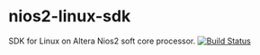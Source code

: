 # nios2-linux-sdk
SDK for Linux on Altera Nios2 soft core processor.
[![Build Status](https://travis-ci.org/brookskd/nios2-linux-sdk.svg?branch=master)](https://travis-ci.org/brookskd/nios2-linux-sdk)

